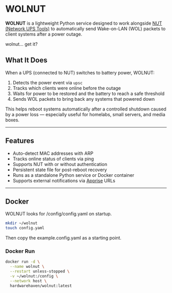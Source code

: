 # WOLNUT

**WOLNUT** is a lightweight Python service designed to work alongside [NUT (Network UPS Tools)](https://networkupstools.org/) to automatically send Wake-on-LAN (WOL) packets to client systems after a power outage.

wolnut... get it?

## What It Does

When a UPS (connected to NUT) switches to battery power, WOLNUT:

1. Detects the power event via `upsc`
2. Tracks which clients were online before the outage
3. Waits for power to be restored and the battery to reach a safe threshold
4. Sends WOL packets to bring back any systems that powered down

This helps reboot systems automatically after a controlled shutdown caused by a power loss — especially useful for homelabs, small servers, and media boxes.

---

## Features

- Auto-detect MAC addresses with ARP
- Tracks online status of clients via ping
- Supports NUT with or without authentication
- Persistent state file for post-reboot recovery
- Runs as a standalone Python service or Docker container
- Supports external notifications via [Apprise](https://github.com/caronc/apprise/wiki) URLs

---

## Docker

WOLNUT looks for /config/config.yaml on startup. 

```bash
mkdir ~/wolnut
touch config.yaml
```
Then copy the example.config.yaml as a starting point. 
### Docker Run
```bash
docker run -d \
  --name wolnut \
  --restart unless-stopped \
  -v ~/wolnut:/config \
  --network host \
  hardwarehaven/wolnut:latest
```